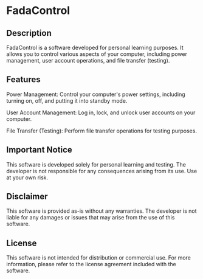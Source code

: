 # FadaControl
## Description
FadaControl is a software developed for personal learning purposes. It allows you to control various aspects of your computer, including power management, user account operations, and file transfer (testing).

## Features
Power Management: Control your computer's power settings, including turning on, off, and putting it into standby mode.

User Account Management: Log in, lock, and unlock user accounts on your computer.

File Transfer (Testing): Perform file transfer operations for testing purposes.

## Important Notice
This software is developed solely for personal learning and testing. The developer is not responsible for any consequences arising from its use. Use at your own risk.

## Disclaimer
This software is provided as-is without any warranties. The developer is not liable for any damages or issues that may arise from the use of this software.

## License
This software is not intended for distribution or commercial use. For more information, please refer to the license agreement included with the software.
